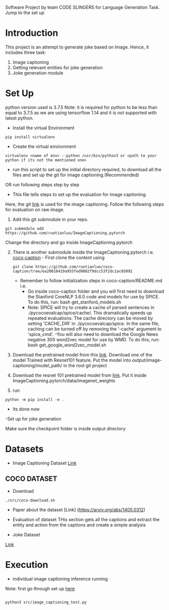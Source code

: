 Software Project by team CODE SLINGERS for Language Generation Task.
Jump to the set up


# Introduction #

This project is an attempt to generate joke based on Image. Hence, it includes three task:

1. Image captioning
2. Getting relevant entities for joke generation
3. Joke generation module



# Set Up #

python version used is 3.7.5
Note: it is required for python to be less than equal to 3.7.5 as we are using tensorflow 1.14 and it is not supported with latest python.


- Install the virtual Environment

```
pip install virtualenv

```

- Create the virtual environment

```
virtualenv <name of env> --python /usr/bin/python3 or <path to your python if its not the mentioned one>

```
- run this script to set up the initial directory required, to download all the files and set up the git for image captioning.(Recommended)

OR run following steps step by step


- This file tells steps to set up the evaluation for image captioning.

Here, the git [link](https://github.com/ruotianluo/ImageCaptioning.pytorch) is used for the image captioning.
Follow the following steps for evaluation on raw image. 

1. Add this git submodule in your repo.

```
git submodule add https://github.com/ruotianluo/ImageCaptioning.pytorch
```
Change the directory and go inside ImageCaptioning.pytorch

2. There is another submodule inside the ImageCaptioning.pytorch i.e. [coco-caption](https://github.com/ruotianluo/coco-caption/tree/ea20010419a955fed9882f9dcc53f2dc1ac65092)
        - First clone the content using 

	```
	git clone https://github.com/ruotianluo/coco-caption/tree/ea20010419a955fed9882f9dcc53f2dc1ac65092
	```

	- Remember to follow initialization steps in coco-caption/README.md i.e.
        - Go inside coco-caption folder and you will first need to download the Stanford CoreNLP 3.6.0 code and models for use by SPICE. To do this, run: bash get_stanford_models.sh
        - Note: SPICE will try to create a cache of parsed sentences in ./pycocoevalcap/spice/cache/. This dramatically speeds up repeated evaluations. The cache directory can be moved by setting 'CACHE_DIR' in ./pycocoevalcap/spice. In the same file, caching can be turned off by removing the '-cache' argument to 'spice_cmd'.
        -You will also need to download the Google News negative 300 word2vec model for use by WMD. To do this, run: bash get_google_word2vec_model.sh


3. Download the pretrained model from this [link](https://github.com/ruotianluo/ImageCaptioning.pytorch/blob/master/MODEL_ZOO.md). Download one of the model Trained with Resnet101 feature. Put the model into output/image-captioning/model_path/ in the root git project

4. Download the resnet 101 pretrained model from [link](https://drive.google.com/drive/folders/0B7fNdx_jAqhtbVYzOURMdDNHSGM). Put it inside ImageCaptioning.pytorch/data/imagenet_weights

5. run
```
python -m pip install -e .
```
- Its done now

-Set up for joke generation

Make sure the checkpoint folder is inside output directory




# Datasets #

- Image Captioning Dataset
[Link](https://paperswithcode.com/datasets)

## COCO DATASET ##
- Download

```
./src/coco-download.sh

```


- Paper about the dataset
[Link] (https://arxiv.org/abs/1405.0312)

- Evaluation of dataset
THis section gets all the captions and extract the entity and action from the captions and create a simple analysis

- Joke Dataset

 [Link](https://www.kaggle.com/abhinavmoudgil95/short-jokes)


# Execution #

- individual image captioning inference running

Note: first go through set up [here](https://github.com/IuliiaZaitova/code_slingers/blob/master/Eval_Image_Caption.md)

```

python3 src/image_captioning_test.py

```
